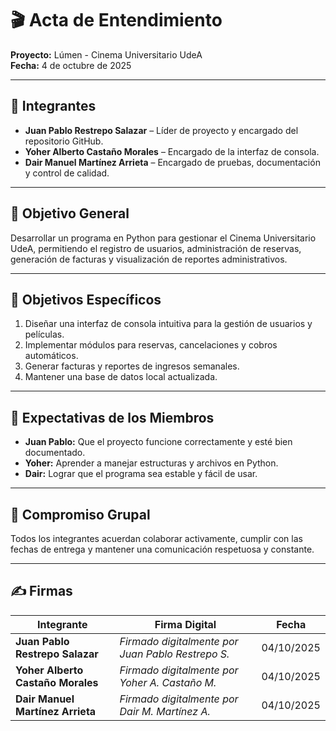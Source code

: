 # 🎬 Acta de Entendimiento  
**Proyecto:** Lúmen - Cinema Universitario UdeA  
**Fecha:** 4 de octubre de 2025  

---

## 👥 Integrantes  
- **Juan Pablo Restrepo Salazar** – Líder de proyecto y encargado del repositorio GitHub.  
- **Yoher Alberto Castaño Morales** – Encargado de la interfaz de consola.  
- **Dair Manuel Martínez Arrieta** – Encargado de pruebas, documentación y control de calidad.  

---

## 🎯 Objetivo General  
Desarrollar un programa en Python para gestionar el Cinema Universitario UdeA, permitiendo el registro de usuarios, administración de reservas, generación de facturas y visualización de reportes administrativos.  

---

## 🧩 Objetivos Específicos  
1. Diseñar una interfaz de consola intuitiva para la gestión de usuarios y películas.  
2. Implementar módulos para reservas, cancelaciones y cobros automáticos.  
3. Generar facturas y reportes de ingresos semanales.  
4. Mantener una base de datos local actualizada.  

---

## 💬 Expectativas de los Miembros  
- **Juan Pablo:** Que el proyecto funcione correctamente y esté bien documentado.  
- **Yoher:** Aprender a manejar estructuras y archivos en Python.  
- **Dair:** Lograr que el programa sea estable y fácil de usar.  

---

## 🤝 Compromiso Grupal  
Todos los integrantes acuerdan colaborar activamente, cumplir con las fechas de entrega y mantener una comunicación respetuosa y constante.  

---

## ✍️ Firmas

| Integrante | Firma Digital | Fecha |
|-------------|----------------|--------|
| **Juan Pablo Restrepo Salazar** | _Firmado digitalmente por Juan Pablo Restrepo S._ | 04/10/2025 |
| **Yoher Alberto Castaño Morales** | _Firmado digitalmente por Yoher A. Castaño M._ | 04/10/2025 |
| **Dair Manuel Martínez Arrieta** | _Firmado digitalmente por Dair M. Martínez A._ | 04/10/2025 |

